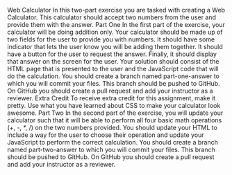 Web Calculator
In this two-part exercise you are tasked with creating a Web Calculator. This calculator should accept two numbers from the user and provide them with the answer.
Part One
In the first part of the exercise, your calculator will be doing addition only. Your calculator should be made up of two fields for the user to provide you with numbers. It should have some indicator that lets the user know you will be adding them together. It should have a button for the user to request the answer. Finally, it should display that answer on the screen for the user. Your solution should consist of the HTML page that is presented to the user and the JavaScript code that will do the calculation.
You should create a branch named part-one-answer to which you will commit your files. This branch should be pushed to GitHub. On GitHub you should create a pull request and add your instructor as a reviewer.
Extra Credit
To receive extra credit for this assignment, make it pretty. Use what you have learned about CSS to make your calculator look awesome.
Part Two
In the second part of the exercise, you will update your calculator such that it will be able to perform all four basic math operations (+, -, *, /) on the two numbers provided. You should update your HTML to include a way for the user to choose their operation and update your JavaScript to perform the correct calculation.
You should create a branch named part-two-answer to which you will commit your files. This branch should be pushed to GitHub. On GitHub you should create a pull request and add your instructor as a reviewer.
